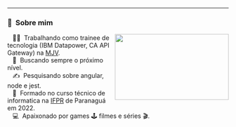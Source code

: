 <!-- <p align="center">
  <img src="https://github.com/GustavoASCarvalho/GustavoASCarvalho/blob/main/Assets/Github_header_profile.png">
</p> -->

---------
### :space_invader: &nbsp;Sobre mim

<img src="https://c.tenor.com/45bmFkoznYMAAAAC/great-job.gif" height="150px" width="258.75px" align="right">

&nbsp;&nbsp;&nbsp;:technologist: &nbsp;Trabalhando como trainee de tecnologia (IBM Datapower, CA API Gateway) na [MJV](https://www.mjvinnovation.com/pt-br/).\
&nbsp;&nbsp;&nbsp;:seedling: &nbsp;Buscando sempre o próximo nível. \
&nbsp;&nbsp;&nbsp;:writing_hand: &nbsp;Pesquisando sobre angular, node e jest.\
&nbsp;&nbsp;&nbsp;:school_satchel: &nbsp;Formado no curso técnico de informatica na [IFPR](https://paranagua.ifpr.edu.br/) de Paranaguá em 2022.\
&nbsp;&nbsp;&nbsp;:computer: &nbsp;Apaixonado por games :joystick: filmes e séries :clapper:.
